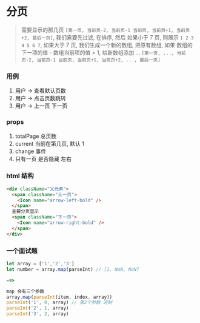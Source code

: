# 分页

> 需要显示的那几页 `[第一页, 当前页-2, 当前页-1 当前页, 当前页+1, 当前页+2, 最后一页]`, 我们需要先过滤, 在排序, 然后 如果小于 7 页, 则展示 `1 2 3 4 5 6 7`, 如果大于 7 页, 我们生成一个新的数组, 把原有数组, 如果 数组的下一项的值 - 数组当前项的值 > 1, 给新数组添加 ... `[第一页, ..., 当前页-2, 当前页-1 当前页, 当前页+1, 当前页+2, ..., 最后一页]`

### 用例

1. 用户 -> 查看默认页数
2. 用户 -> 点击页数跳转
3. 用户 -> 上一页 下一页

### props

1. totalPage 总页数
2. current 当前在第几页, 默认 1
3. change 事件
4. 只有一页 是否隐藏 左右

### html 结构

```html
<div className="父元素">
  <span className="上一页">
    <Icon name="arrow-left-bold" />
  </span>
  主要分页显示
  <span className="下一页">
    <Icon name="arrow-right-bold" />
  </span>
</div>
```

### 一个面试题

```js
let array = ['1','2','3']
let number = array.map(parseInt) // [1, NaN, NaN]

==>

map 会有三个参数
array.map(parseInt(item, index, array))
parseInt('1', 0, array) // 第2个参数 进制
parseInt('2', 1, array)
parseInt('3', 2, array)
```
